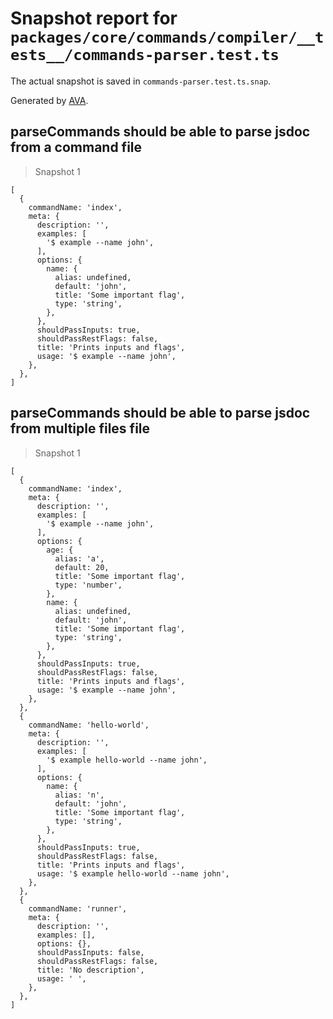 # Snapshot report for `packages/core/commands/compiler/__tests__/commands-parser.test.ts`

The actual snapshot is saved in `commands-parser.test.ts.snap`.

Generated by [AVA](https://avajs.dev).

## parseCommands should be able to parse jsdoc from a command file

> Snapshot 1

    [
      {
        commandName: 'index',
        meta: {
          description: '',
          examples: [
            '$ example --name john',
          ],
          options: {
            name: {
              alias: undefined,
              default: 'john',
              title: 'Some important flag',
              type: 'string',
            },
          },
          shouldPassInputs: true,
          shouldPassRestFlags: false,
          title: 'Prints inputs and flags',
          usage: '$ example --name john',
        },
      },
    ]

## parseCommands should be able to parse jsdoc from multiple files file

> Snapshot 1

    [
      {
        commandName: 'index',
        meta: {
          description: '',
          examples: [
            '$ example --name john',
          ],
          options: {
            age: {
              alias: 'a',
              default: 20,
              title: 'Some important flag',
              type: 'number',
            },
            name: {
              alias: undefined,
              default: 'john',
              title: 'Some important flag',
              type: 'string',
            },
          },
          shouldPassInputs: true,
          shouldPassRestFlags: false,
          title: 'Prints inputs and flags',
          usage: '$ example --name john',
        },
      },
      {
        commandName: 'hello-world',
        meta: {
          description: '',
          examples: [
            '$ example hello-world --name john',
          ],
          options: {
            name: {
              alias: 'n',
              default: 'john',
              title: 'Some important flag',
              type: 'string',
            },
          },
          shouldPassInputs: true,
          shouldPassRestFlags: false,
          title: 'Prints inputs and flags',
          usage: '$ example hello-world --name john',
        },
      },
      {
        commandName: 'runner',
        meta: {
          description: '',
          examples: [],
          options: {},
          shouldPassInputs: false,
          shouldPassRestFlags: false,
          title: 'No description',
          usage: ' ',
        },
      },
    ]
